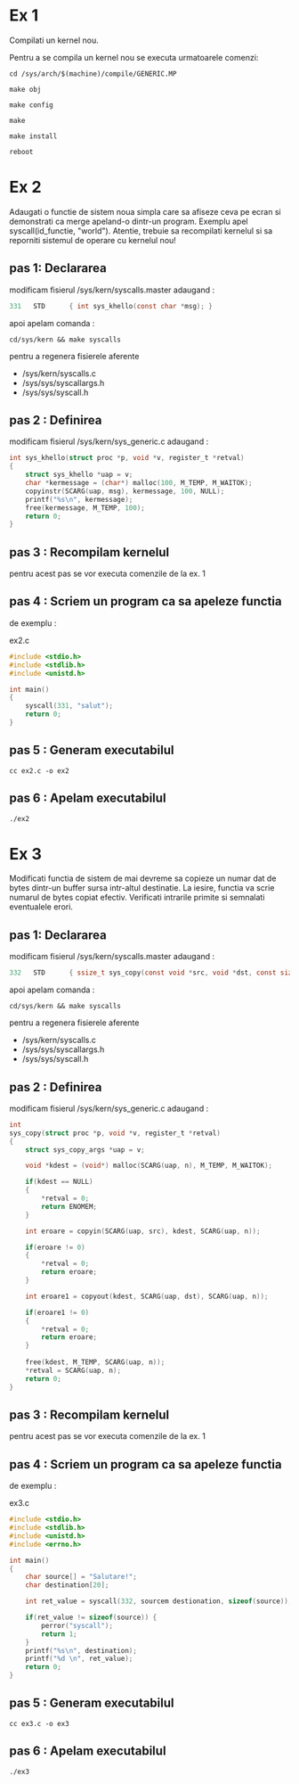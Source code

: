 # Ex 1 

Compilati un kernel nou.


Pentru a se compila un kernel nou se executa urmatoarele comenzi:

```ssh-session
cd /sys/arch/$(machine)/compile/GENERIC.MP

make obj

make config

make

make install

reboot
```

# Ex 2

Adaugati o functie de sistem noua simpla care sa afiseze ceva pe ecran si
demonstrati ca merge apeland-o dintr-un program. Exemplu apel
syscall(id_functie, "world"). 
Atentie, trebuie sa recompilati kernelul si sa reporniti sistemul de operare cu kernelul nou!


## pas 1: Declararea

modificam fisierul /sys/kern/syscalls.master adaugand :

```c
331   STD      { int sys_khello(const char *msg); }
```

apoi apelam comanda :

```ssh_session
cd/sys/kern && make syscalls
```
pentru a regenera fisierele aferente 

  - /sys/kern/syscalls.c
  - /sys/sys/syscallargs.h
  - /sys/sys/syscall.h

## pas 2 : Definirea 

modificam fisierul /sys/kern/sys_generic.c adaugand :

```c
int sys_khello(struct proc *p, void *v, register_t *retval)
{
    struct sys_khello *uap = v;
    char *kermessage = (char*) malloc(100, M_TEMP, M_WAITOK);
    copyinstr(SCARG(uap, msg), kermessage, 100, NULL);
    printf("%s\n", kermessage);
    free(kermessage, M_TEMP, 100);
    return 0;
}
```

## pas 3 : Recompilam kernelul 

pentru acest pas se vor executa comenzile de la ex. 1

## pas 4 : Scriem un program ca sa apeleze functia

de exemplu : 

ex2.c 

```c
#include <stdio.h>
#include <stdlib.h>
#include <unistd.h>

int main()
{
	syscall(331, "salut");
	return 0;
}
```

## pas 5 : Generam executabilul

```ssh-session
cc ex2.c -o ex2
```

## pas 6 : Apelam executabilul

```ssh-session
./ex2
```



# Ex 3

Modificati functia de sistem de mai devreme sa copieze un numar dat de
bytes dintr-un buffer sursa intr-altul destinatie. La iesire, functia va scrie
numarul de bytes copiat efectiv. Verificati intrarile primite si semnalati
eventualele erori.




## pas 1: Declararea

modificam fisierul /sys/kern/syscalls.master adaugand :

```c
332   STD      { ssize_t sys_copy(const void *src, void *dst, const size_t n); }
```

apoi apelam comanda :

```ssh_session
cd/sys/kern && make syscalls
```
pentru a regenera fisierele aferente 

  - /sys/kern/syscalls.c
  - /sys/sys/syscallargs.h
  - /sys/sys/syscall.h

## pas 2 : Definirea 

modificam fisierul /sys/kern/sys_generic.c adaugand :

```c
int
sys_copy(struct proc *p, void *v, register_t *retval)
{
	struct sys_copy_args *uap = v;

	void *kdest = (void*) malloc(SCARG(uap, n), M_TEMP, M_WAITOK);

	if(kdest == NULL)
	{
		*retval = 0;
		return ENOMEM;
	}

	int eroare = copyin(SCARG(uap, src), kdest, SCARG(uap, n));

	if(eroare != 0)
	{
		*retval = 0;
		return eroare;
	}

	int eroare1 = copyout(kdest, SCARG(uap, dst), SCARG(uap, n));

	if(eroare1 != 0)
	{
		*retval = 0;
		return eroare;
	}
	
	free(kdest, M_TEMP, SCARG(uap, n));
	*retval = SCARG(uap, n);
	return 0;
}
```


## pas 3 : Recompilam kernelul 

pentru acest pas se vor executa comenzile de la ex. 1

## pas 4 : Scriem un program ca sa apeleze functia

de exemplu : 

ex3.c 

```c
#include <stdio.h>
#include <stdlib.h>
#include <unistd.h>
#include <errno.h>

int main()
{
	char source[] = "Salutare!";
	char destination[20];

	int ret_value = syscall(332, sourcem destionation, sizeof(source));

	if(ret_value != sizeof(source)) {
		perror("syscall");
		return 1;
	}
	printf("%s\n", destination);
	printf("%d \n", ret_value);
	return 0;
}
```

## pas 5 : Generam executabilul

```ssh-session
cc ex3.c -o ex3
```

## pas 6 : Apelam executabilul

```ssh-session
./ex3
```













